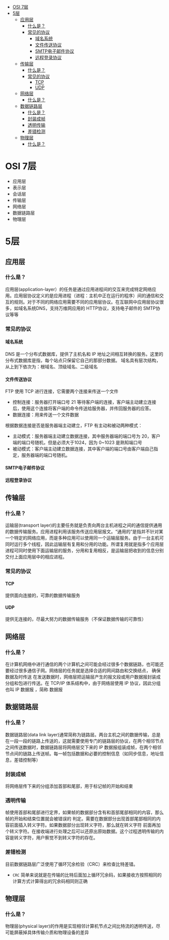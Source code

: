
* [OSI 7层](#osi-7层)
* [5层](#5层)
  * [应用层](#应用层)
    * [什么是？](#什么是)
    * [常见的协议](#常见的协议)
      * [域名系统](#域名系统)
      * [文件传送协议](#文件传送协议)
      * [SMTP电子邮件协议](#smtp电子邮件协议)
      * [远程登录协议](#远程登录协议)
  * [传输层](#传输层)
    * [什么是？](#什么是-1)
    * [常见的协议](#常见的协议-1)
      * [TCP](#tcp)
      * [UDP](#udp)
  * [网络层](#网络层)
    * [什么是？](#什么是-2)
  * [数据链路层](#数据链路层)
    * [什么是？](#什么是-3)
    * [封装成帧](#封装成帧)
    * [透明传输](#透明传输)
    * [差错检测](#差错检测)
  * [物理层](#物理层)
    * [什么是？](#什么是-4)

# OSI 7层
- 应用层
- 表示层
- 会话层
- 传输层
- 网络层
- 数据链路层
- 物理层

# 5层
## 应用层
### 什么是？
应用层(application-layer）的任务是通过应用进程间的交互来完成特定网络应用。应用层协议定义的是应用进程（进程：主机中正在运行的程序）间的通信和交互的规则。对于不同的网络应用需要不同的应用层协议。在互联网中应用层协议很多，如域名系统DNS，支持万维网应用的 HTTP协议，支持电子邮件的 SMTP协议等等
### 常见的协议
#### 域名系统
DNS 是一个分布式数据库，提供了主机名和 IP 地址之间相互转换的服务。这里的分布式数据库是指，每个站点只保留它自己的那部分数据。 域名具有层次结构，从上到下依次为：根域名、顶级域名、二级域名
#### 文件传送协议
FTP 使用 TCP 进行连接，它需要两个连接来传送一个文件
- 控制连接：服务器打开端口号 21 等待客户端的连接，客户端主动建立连接后，使用这个连接将客户端的命令传送给服务器，并传回服务器的应答。
- 数据连接：用来传送一个文件数据 

根据数据连接是否是服务器端主动建立，FTP 有主动和被动两种模式：
- 主动模式：服务器端主动建立数据连接，其中服务器端的端口号为 20，客户端的端口号随机，但是必须大于1024，因为 0~1023 是熟知端口号
- 被动模式：客户端主动建立数据连接，其中客户端的端口号由客户端自己指定，服务器端的端口号随机。
#### SMTP电子邮件协议
#### 远程登录协议
    
## 传输层
### 什么是？
运输层(transport layer)的主要任务就是负责向两台主机进程之间的通信提供通用的数据传输服务。应用进程利用该服务传送应用层报文。“通用的”是指并不针对某一个特定的网络应用，而是多种应用可以使用同一个运输层服务。由于一台主机可同时运行多个线程，因此运输层有复用和分用的功能。所谓复用就是指多个应用层进程可同时使用下面运输层的服务，分用和复用相反，是运输层把收到的信息分别交付上面应用层中的相应进程。
### 常见的协议
#### TCP
提供面向连接的，可靠的数据传输服务
#### UDP
提供无连接的，尽最大努力的数据传输服务（不保证数据传输的可靠性）

## 网络层
### 什么是？
在计算机网络中进行通信的两个计算机之间可能会经过很多个数据链路，也可能还要经过很多通信子网。网络层的任务就是选择合适的网间路由和交换结点， 确保数据及时传送 在发送数据时，网络层把运输层产生的报文段或用户数据报封装成分组和包进行传送。在 TCP/IP 体系结构中，由于网络层使用 IP 协议，因此分组也叫 IP 数据报 ，简称 数据报
## 数据链路层
### 什么是？
数据链路层(data link layer)通常简称为链路层。两台主机之间的数据传输，总是在一段一段的链路上传送的，这就需要使用专门的链路层的协议，在两个相邻节点之间传送数据时，数据链路层将网络层交下来的 IP 数据报组装成帧，在两个相邻节点间的链路上传送帧。每一帧包括数据和必要的控制信息（如同步信息，地址信息，差错控制等）
### 封装成帧
将网络层传下来的分组添加首部和尾部，用于标记帧的开始和结束
### 透明传输
帧使用首部和尾部进行定界，如果帧的数据部分含有和首部尾部相同的内容，那么帧的开始和结束位置就会被错误的 判定。需要在数据部分出现首部尾部相同的内容前面插入转义字符。如果数据部分出现转义字符，那么就在转义字符 前面再加个转义字符。在接收端进行处理之后可以还原出原始数据。这个过程透明传输的内容是转义字符，用户察觉不到转义字符的存在。
### 差错检测
目前数据链路层广泛使用了循环冗余检验（CRC）来检查比特差错。
- `CRC` 简单来说就是在传输的比特后面加上循环冗余码，如果接收方按照相同的计算方式计算得出的冗余码相同则正确  
## 物理层
### 什么是？  
物理层(physical layer)的作用是实现相邻计算机节点之间比特流的透明传送，尽可能屏蔽掉具体传输介质和物理设备的差异
